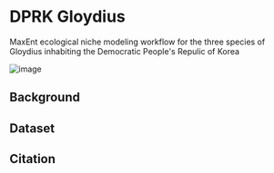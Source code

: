 # DPRK Gloydius
MaxEnt ecological niche modeling workflow for the three species of Gloydius inhabiting the Democratic People's Repulic of Korea

![image](https://github.com/yucheols/D.P.R.K.-Gloydius-ENMs/assets/85914125/8bb67475-88db-4a0d-9010-4d08772c958b)

## Background

## Dataset

## Citation

